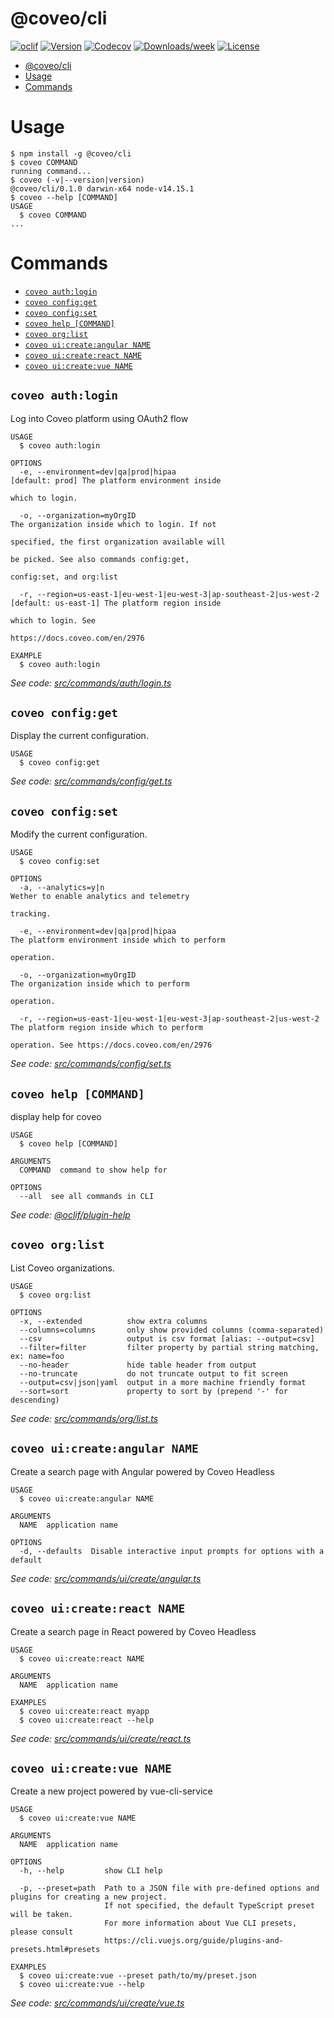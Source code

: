 # @coveo/cli

[![oclif](https://img.shields.io/badge/cli-oclif-brightgreen.svg)](https://oclif.io)
[![Version](https://img.shields.io/npm/v/@coveo/cli.svg)](https://npmjs.org/package/@coveo/cli)
[![Codecov](https://codecov.io/gh/coveo/cli/branch/master/graph/badge.svg)](https://codecov.io/gh/coveo/cli)
[![Downloads/week](https://img.shields.io/npm/dw/@coveo/cli.svg)](https://npmjs.org/package/@coveo/cli)
[![License](https://img.shields.io/npm/l/@coveo/cli.svg)](https://github.com/coveo/cli/blob/master/package.json)

<!-- toc -->

- [@coveo/cli](#coveocli)
- [Usage](#usage)
- [Commands](#commands)
<!-- tocstop -->

# Usage

<!-- usage -->

```sh-session
$ npm install -g @coveo/cli
$ coveo COMMAND
running command...
$ coveo (-v|--version|version)
@coveo/cli/0.1.0 darwin-x64 node-v14.15.1
$ coveo --help [COMMAND]
USAGE
  $ coveo COMMAND
...
```

<!-- usagestop -->

# Commands

<!-- commands -->

- [`coveo auth:login`](#coveo-authlogin)
- [`coveo config:get`](#coveo-configget)
- [`coveo config:set`](#coveo-configset)
- [`coveo help [COMMAND]`](#coveo-help-command)
- [`coveo org:list`](#coveo-orglist)
- [`coveo ui:create:angular NAME`](#coveo-uicreateangular-name)
- [`coveo ui:create:react NAME`](#coveo-uicreatereact-name)
- [`coveo ui:create:vue NAME`](#coveo-uicreatevue-name)

## `coveo auth:login`

Log into Coveo platform using OAuth2 flow

```
USAGE
  $ coveo auth:login

OPTIONS
  -e, --environment=dev|qa|prod|hipaa                                  [default: prod] The platform environment inside
                                                                       which to login.

  -o, --organization=myOrgID                                           The organization inside which to login. If not
                                                                       specified, the first organization available will
                                                                       be picked. See also commands config:get,
                                                                       config:set, and org:list

  -r, --region=us-east-1|eu-west-1|eu-west-3|ap-southeast-2|us-west-2  [default: us-east-1] The platform region inside
                                                                       which to login. See
                                                                       https://docs.coveo.com/en/2976

EXAMPLE
  $ coveo auth:login
```

_See code: [src/commands/auth/login.ts](https://github.com/coveo/cli/blob/v0.1.0/src/commands/auth/login.ts)_

## `coveo config:get`

Display the current configuration.

```
USAGE
  $ coveo config:get
```

_See code: [src/commands/config/get.ts](https://github.com/coveo/cli/blob/v0.1.0/src/commands/config/get.ts)_

## `coveo config:set`

Modify the current configuration.

```
USAGE
  $ coveo config:set

OPTIONS
  -a, --analytics=y|n                                                  Wether to enable analytics and telemetry
                                                                       tracking.

  -e, --environment=dev|qa|prod|hipaa                                  The platform environment inside which to perform
                                                                       operation.

  -o, --organization=myOrgID                                           The organization inside which to perform
                                                                       operation.

  -r, --region=us-east-1|eu-west-1|eu-west-3|ap-southeast-2|us-west-2  The platform region inside which to perform
                                                                       operation. See https://docs.coveo.com/en/2976
```

_See code: [src/commands/config/set.ts](https://github.com/coveo/cli/blob/v0.1.0/src/commands/config/set.ts)_

## `coveo help [COMMAND]`

display help for coveo

```
USAGE
  $ coveo help [COMMAND]

ARGUMENTS
  COMMAND  command to show help for

OPTIONS
  --all  see all commands in CLI
```

_See code: [@oclif/plugin-help](https://github.com/oclif/plugin-help/blob/v3.2.1/src/commands/help.ts)_

## `coveo org:list`

List Coveo organizations.

```
USAGE
  $ coveo org:list

OPTIONS
  -x, --extended          show extra columns
  --columns=columns       only show provided columns (comma-separated)
  --csv                   output is csv format [alias: --output=csv]
  --filter=filter         filter property by partial string matching, ex: name=foo
  --no-header             hide table header from output
  --no-truncate           do not truncate output to fit screen
  --output=csv|json|yaml  output in a more machine friendly format
  --sort=sort             property to sort by (prepend '-' for descending)
```

_See code: [src/commands/org/list.ts](https://github.com/coveo/cli/blob/v0.1.0/src/commands/org/list.ts)_

## `coveo ui:create:angular NAME`

Create a search page with Angular powered by Coveo Headless

```
USAGE
  $ coveo ui:create:angular NAME

ARGUMENTS
  NAME  application name

OPTIONS
  -d, --defaults  Disable interactive input prompts for options with a default
```

_See code: [src/commands/ui/create/angular.ts](https://github.com/coveo/cli/blob/v0.1.0/src/commands/ui/create/angular.ts)_

## `coveo ui:create:react NAME`

Create a search page in React powered by Coveo Headless

```
USAGE
  $ coveo ui:create:react NAME

ARGUMENTS
  NAME  application name

EXAMPLES
  $ coveo ui:create:react myapp
  $ coveo ui:create:react --help
```

_See code: [src/commands/ui/create/react.ts](https://github.com/coveo/cli/blob/v0.1.0/src/commands/ui/create/react.ts)_

## `coveo ui:create:vue NAME`

Create a new project powered by vue-cli-service

```
USAGE
  $ coveo ui:create:vue NAME

ARGUMENTS
  NAME  application name

OPTIONS
  -h, --help         show CLI help

  -p, --preset=path  Path to a JSON file with pre-defined options and plugins for creating a new project.
                     If not specified, the default TypeScript preset will be taken.
                     For more information about Vue CLI presets, please consult
                     https://cli.vuejs.org/guide/plugins-and-presets.html#presets

EXAMPLES
  $ coveo ui:create:vue --preset path/to/my/preset.json
  $ coveo ui:create:vue --help
```

_See code: [src/commands/ui/create/vue.ts](https://github.com/coveo/cli/blob/v0.1.0/src/commands/ui/create/vue.ts)_

<!-- commandsstop -->

```

```
